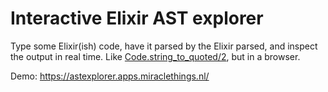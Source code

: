 # Interactive Elixir AST explorer

Type some Elixir(ish) code, have it parsed by the Elixir parsed, and
inspect the output in real time. Like
[Code.string_to_quoted/2](https://hexdocs.pm/elixir/Code.html#string_to_quoted/2),
but in a browser.

Demo: https://astexplorer.apps.miraclethings.nl/
